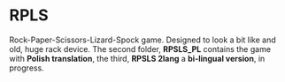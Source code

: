 # RPLS
Rock-Paper-Scissors-Lizard-Spock game.
Designed to look a bit like and old, huge rack device.
The second folder, **RPSLS_PL** contains the game with **Polish translation**, the third, **RPSLS 2lang** a **bi-lingual version**, in progress.

